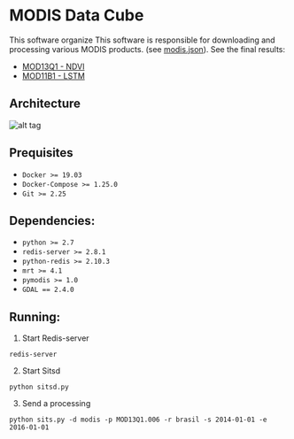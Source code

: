 # MODIS Data Cube

This software organize 
This software is responsible for downloading and processing various MODIS products. (see [modis.json](https://github.com/lapig-ufg/mdc/blob/master/src/conf/modis.json)). See the final results:
 - [MOD13Q1 - NDVI](https://maps.lapig.iesa.ufg.br/?layers=pa_br_ndvi_250_lapig)
 - [MOD11B1 - LSTM](https://maps.lapig.iesa.ufg.br/?layers=pa_br_lst_day_250_lapig)

## Architecture
![alt tag](https://raw.githubusercontent.com/lapig-ufg/satellite-image-time-series/master/proj/img/architecture-modis.png)

## Prequisites

- `Docker >= 19.03`
- `Docker-Compose >= 1.25.0`
- `Git >= 2.25`

## Dependencies:
 - `python >= 2.7`
 - `redis-server >= 2.8.1`
 - `python-redis >= 2.10.3`
 - `mrt >= 4.1`
 - `pymodis >= 1.0`
 - `GDAL == 2.4.0`

## Running:
 1. Start Redis-server
 ```
 redis-server
 ```
 2. Start Sitsd
 ```
 python sitsd.py
 ```
 3. Send a processing 
 ```
 python sits.py -d modis -p MOD13Q1.006 -r brasil -s 2014-01-01 -e 2016-01-01
 ```
